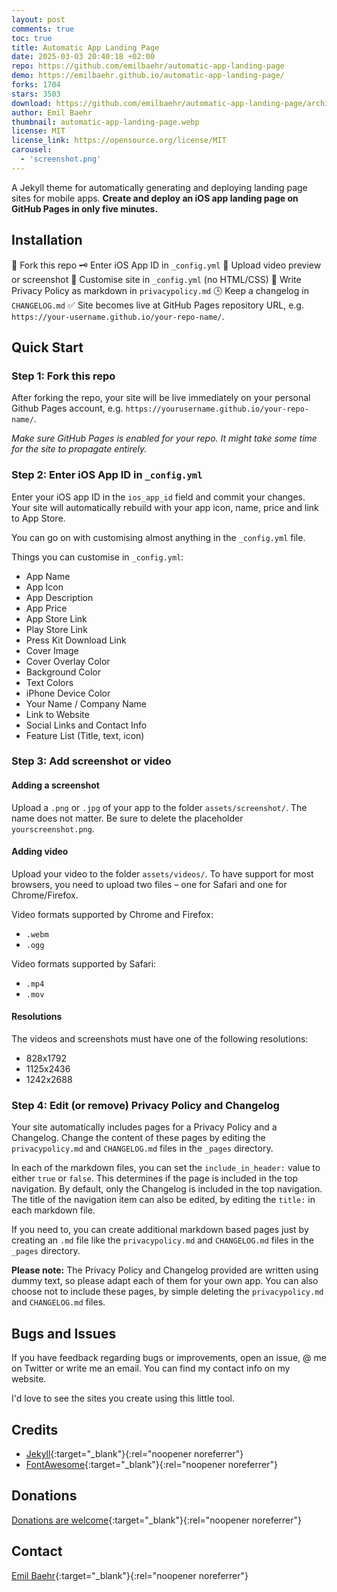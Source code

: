```yaml
---
layout: post
comments: true
toc: true
title: Automatic App Landing Page
date: 2025-03-03 20:40:18 +02:00
repo: https://github.com/emilbaehr/automatic-app-landing-page
demo: https://emilbaehr.github.io/automatic-app-landing-page/
forks: 1704
stars: 3503
download: https://github.com/emilbaehr/automatic-app-landing-page/archive/refs/heads/master.zip
author: Emil Baehr
thumbnail: automatic-app-landing-page.webp
license: MIT
license_link: https://opensource.org/license/MIT
carousel:
  - 'screenshot.png'
---
```


A Jekyll theme for automatically generating and deploying landing page sites for mobile apps. **Create and deploy an iOS app landing page on GitHub Pages in only five minutes.**

## Installation

🔧 Fork this repo
🗝 Enter iOS App ID in `_config.yml`
📲 Upload video preview or screenshot
🎨 Customise site in `_config.yml` (no HTML/CSS)
📝 Write Privacy Policy as markdown in `privacypolicy.md`
🕒 Keep a changelog in `CHANGELOG.md`
✅ Site becomes live at GitHub Pages repository URL, e.g. `https://your-username.github.io/your-repo-name/`.

## Quick Start

### Step 1: Fork this repo

After forking the repo, your site will be live immediately on your personal Github Pages account, e.g. `https://yourusername.github.io/your-repo-name/`.

*Make sure GitHub Pages is enabled for your repo. It might take some time for the site to propagate entirely.*

### Step 2: Enter iOS App ID in `_config.yml`

Enter your iOS app ID in the `ios_app_id` field and commit your changes. Your site will automatically rebuild with your app icon, name, price and link to App Store.

You can go on with customising almost anything in the `_config.yml` file.

Things you can customise in `_config.yml`:

- App Name
- App Icon
- App Description
- App Price
- App Store Link
- Play Store Link
- Press Kit Download Link
- Cover Image
- Cover Overlay Color
- Background Color
- Text Colors
- iPhone Device Color
- Your Name / Company Name
- Link to Website
- Social Links and Contact Info
- Feature List (Title, text, icon)

### Step 3: Add screenshot or video

#### Adding a screenshot

Upload a `.png` or `.jpg` of your app to the folder `assets/screenshot/`. The name does not matter. Be sure to delete the placeholder `yourscreenshot.png`.

#### Adding video

Upload your video to the folder `assets/videos/`. To have support for most browsers, you need to upload two files – one for Safari and one for Chrome/Firefox.

Video formats supported by Chrome and Firefox:

- `.webm`
- `.ogg`

Video formats supported by Safari:

- `.mp4`
- `.mov`

#### Resolutions

The videos and screenshots must have one of the following resolutions:

- 828x1792
- 1125x2436
- 1242x2688

### Step 4: Edit (or remove) Privacy Policy and Changelog

Your site automatically includes pages for a Privacy Policy and a Changelog. Change the content of these pages by editing the `privacypolicy.md` and `CHANGELOG.md` files in the `_pages` directory.

In each of the markdown files, you can set the `include_in_header:` value to either `true` or `false`. This determines if the page is included in the top navigation.
By default, only the Changelog is included in the top navigation. The title of the navigation item can also be edited, by editing the `title:` in each markdown file.

If you need to, you can create additional markdown based pages just by creating an `.md` file like the `privacypolicy.md` and `CHANGELOG.md` files in the `_pages` directory.

**Please note:** The Privacy Policy and Changelog provided are written using dummy text, so please adapt each of them for your own app.
You can also choose not to include these pages, by simple deleting the `privacypolicy.md` and `CHANGELOG.md` files.

## Bugs and Issues

If you have feedback regarding bugs or improvements, open an issue, @ me on Twitter or write me an email. You can find my contact info on my website.

I'd love to see the sites you create using this little tool.

## Credits

- [Jekyll](https://github.com/jekyll/jekyll){:target="_blank"}{:rel="noopener noreferrer"}
- [FontAwesome](https://fontawesome.github.io/Font-Awesome/){:target="_blank"}{:rel="noopener noreferrer"}

## Donations

[Donations are welcome](https://www.paypal.com/cgi-bin/webscr?cmd=_donations&business=S8ZZT3JXJPN92&currency_code=USD&source=url){:target="_blank"}{:rel="noopener noreferrer"}

## Contact

[Emil Baehr](https://emilbaehr.com/){:target="_blank"}{:rel="noopener noreferrer"}
